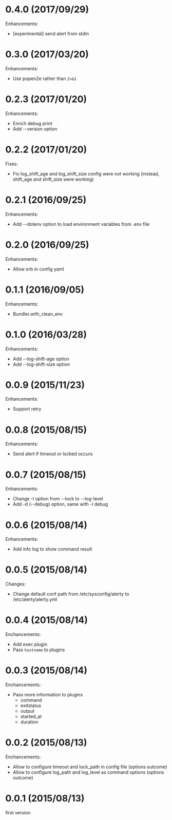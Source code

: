 # 0.4.0 (2017/09/29)

Enhancements:

* [experimental] send alert from stdin

# 0.3.0 (2017/03/20)

Enhancements:

* Use popen2e rather than `2>&1`

# 0.2.3 (2017/01/20)

Enhancements:

* Enrich debug print
* Add --version option

# 0.2.2 (2017/01/20)

Fixes:

* Fix log_shift_age and log_shift_size config were not working (instead, shift_age and shift_size were working)

# 0.2.1 (2016/09/25)

Enhancements:

* Add --dotenv option to load environment variables from .env file

# 0.2.0 (2016/09/25)

Enhancements:

* Allow erb in config yaml

# 0.1.1 (2016/09/05)

Enhancements:

* Bundler.with_clean_env

# 0.1.0 (2016/03/28)

Enhancements:

* Add --log-shift-age option
* Add --log-shift-size option

# 0.0.9 (2015/11/23)

Enhancements:

* Support retry

# 0.0.8 (2015/08/15)

Enhancements:

* Send alert if timeout or locked occurs

# 0.0.7 (2015/08/15)

Enhancements:

* Change -l option from --lock to --log-level
* Add -d (--debug) option, same with -l debug

# 0.0.6 (2015/08/14)

Enhancements:

* Add info log to show command result

# 0.0.5 (2015/08/14)

Changes:

* Change default conf path from /etc/sysconfig/alerty to /etc/alerty/alerty.yml

# 0.0.4 (2015/08/14)

Enchancements:

* Add exec plugin
* Pass `hostname` to plugins

# 0.0.3 (2015/08/14)

Enchancements:

* Pass more information to plugins
  * command
  * exitstatus
  * output
  * started_at
  * duration

# 0.0.2 (2015/08/13)

Enchancements:

* Allow to configure timeout and lock_path in config file (options outcome)
* Allow to configure log_path and log_level as command options (options outcome)

# 0.0.1 (2015/08/13)

first version
